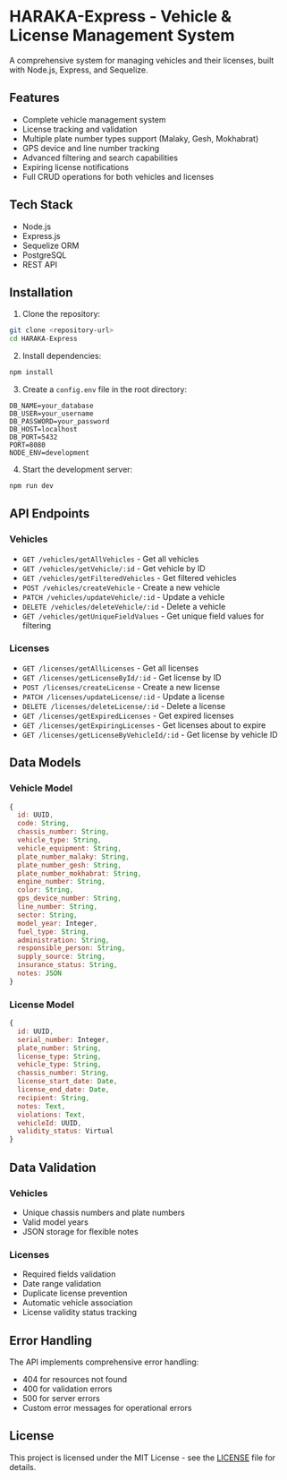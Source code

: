 # HARAKA-Express - Vehicle & License Management System

A comprehensive system for managing vehicles and their licenses, built with Node.js, Express, and Sequelize.

## Features

- Complete vehicle management system
- License tracking and validation
- Multiple plate number types support (Malaky, Gesh, Mokhabrat)
- GPS device and line number tracking
- Advanced filtering and search capabilities
- Expiring license notifications
- Full CRUD operations for both vehicles and licenses

## Tech Stack

- Node.js
- Express.js
- Sequelize ORM
- PostgreSQL
- REST API

## Installation

1. Clone the repository:
```bash
git clone <repository-url>
cd HARAKA-Express
```

2. Install dependencies:
```bash
npm install
```

3. Create a `config.env` file in the root directory:
```env
DB_NAME=your_database
DB_USER=your_username
DB_PASSWORD=your_password
DB_HOST=localhost
DB_PORT=5432
PORT=8080
NODE_ENV=development
```

4. Start the development server:
```bash
npm run dev
```

## API Endpoints

### Vehicles
- `GET /vehicles/getAllVehicles` - Get all vehicles
- `GET /vehicles/getVehicle/:id` - Get vehicle by ID
- `GET /vehicles/getFilteredVehicles` - Get filtered vehicles
- `POST /vehicles/createVehicle` - Create a new vehicle
- `PATCH /vehicles/updateVehicle/:id` - Update a vehicle
- `DELETE /vehicles/deleteVehicle/:id` - Delete a vehicle
- `GET /vehicles/getUniqueFieldValues` - Get unique field values for filtering

### Licenses
- `GET /licenses/getAllLicenses` - Get all licenses
- `GET /licenses/getLicenseById/:id` - Get license by ID
- `POST /licenses/createLicense` - Create a new license
- `PATCH /licenses/updateLicense/:id` - Update a license
- `DELETE /licenses/deleteLicense/:id` - Delete a license
- `GET /licenses/getExpiredLicenses` - Get expired licenses
- `GET /licenses/getExpiringLicenses` - Get licenses about to expire
- `GET /licenses/getLicenseByVehicleId/:id` - Get license by vehicle ID

## Data Models

### Vehicle Model
```javascript
{
  id: UUID,
  code: String,
  chassis_number: String,
  vehicle_type: String,
  vehicle_equipment: String,
  plate_number_malaky: String,
  plate_number_gesh: String,
  plate_number_mokhabrat: String,
  engine_number: String,
  color: String,
  gps_device_number: String,
  line_number: String,
  sector: String,
  model_year: Integer,
  fuel_type: String,
  administration: String,
  responsible_person: String,
  supply_source: String,
  insurance_status: String,
  notes: JSON
}
```

### License Model
```javascript
{
  id: UUID,
  serial_number: Integer,
  plate_number: String,
  license_type: String,
  vehicle_type: String,
  chassis_number: String,
  license_start_date: Date,
  license_end_date: Date,
  recipient: String,
  notes: Text,
  violations: Text,
  vehicleId: UUID,
  validity_status: Virtual
}
```

## Data Validation

### Vehicles
- Unique chassis numbers and plate numbers
- Valid model years
- JSON storage for flexible notes

### Licenses
- Required fields validation
- Date range validation
- Duplicate license prevention
- Automatic vehicle association
- License validity status tracking

## Error Handling

The API implements comprehensive error handling:
- 404 for resources not found
- 400 for validation errors
- 500 for server errors
- Custom error messages for operational errors

## License

This project is licensed under the MIT License - see the [LICENSE](LICENSE) file for details.